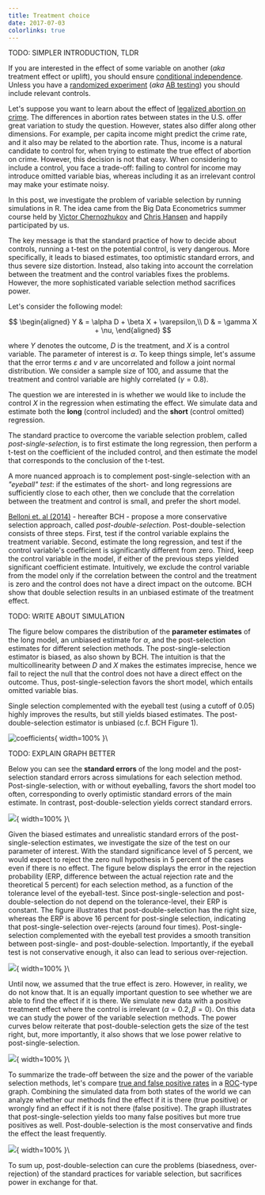 ```yaml
---
title: Treatment choice
date: 2017-07-03
colorlinks: true
---
```

TODO: SIMPLER INTRODUCTION, TLDR

If you are interested in the effect of some variable on another (*aka* treatment effect or uplift), you should ensure [conditional independence](https://en.wikipedia.org/wiki/Conditional_independence). Unless you have a [randomized experiment](https://en.wikipedia.org/wiki/Randomized_experiment) (*aka* [AB testing](https://en.wikipedia.org/wiki/A/B_testing)) you should include relevant controls. 

Let's suppose you want to learn about the effect of [legalized abortion on crime](http://pricetheory.uchicago.edu/levitt/Papers/DonohueLevittTheImpactOfLegalized2001.pdf). The differences in abortion rates between states in the U.S. offer great variation to study the question. However, states also differ along other dimensions. For example, per capita income might predict the crime rate, and it also may be related to the abortion rate. Thus, income is a natural candidate to control for, when trying to estimate the true effect of abortion on crime. However, this decision is not that easy. When considering to include a control, you face a trade-off: failing to control for income may introduce omitted variable bias, whereas including it as an irrelevant control may make your estimate noisy.

In this post, we investigate the problem of variable selection by running simulations in R. The idea came from the Big Data Econometrics summer course held by [Victor Chernozhukov](http://www.mit.edu/~vchern/) and [Chris Hansen](https://www.chicagobooth.edu/faculty/directory/h/christian-b-hansen) and happily participated by us. 

The key message is that the standard practice of how to decide about controls, running a t-test on the potential control, is very dangerous. More specifically, it leads to biased estimates, too optimistic standard errors, and thus severe size distortion. Instead, also taking into account the correlation between the treatment and the control variables fixes the problems. However, the more sophisticated variable selection method sacrifices power.

Let's consider the following model:

$$
\begin{aligned}
Y & = \alpha D + \beta X + \varepsilon,\\
D & = \gamma X + \nu,
\end{aligned}
$$

where $Y$ denotes the outcome, $D$ is the treatment, and $X$ is a control variable. The parameter of interest is $\alpha$. To keep things simple, let's assume that the error terms $\varepsilon$ and $\nu$ are uncorrelated and follow a joint normal distribution. We consider a sample size of 100, and assume that the treatment and control variable are highly correlated ($\gamma = 0.8$). 

The question we are interested in is whether we would like to include the control $X$ in the regression when estimating the effect. We simulate data and estimate both the **long** (control included) and the **short** (control omitted) regression.

The standard practice to overcome the variable selection problem, called *post-single-selection*, is to first estimate the long regression, then perform a t-test on the coefficient of the included control, and then estimate the model that corresponds to the conclusion of the t-test.

A more nuanced approach is to complement post-single-selection with an *"eyeball" test*: if the estimates of the short- and long regressions are sufficiently close to each other, then we conclude that the correlation between the treatment and control is small, and prefer the short model. 

[Belloni et. al (2014)](https://academic.oup.com/restud/article-lookup/doi/10.1093/restud/rdt044) - hereafter BCH -  propose a more conservative selection approach, called *post-double-selection*. Post-double-selection consists of three steps. First, test if the control variable explains the treatment variable. Second, estimate the long regression, and test if the control variable's coefficient is significantly different from zero. Third, keep the control variable in the model, if either of the previous steps yielded significant coefficient estimate. Intuitively, we exclude the control variable from the model only if the correlation between the control and the treatment is zero and the control does not have a direct impact on the outcome. BCH show that double selection results in an unbiased estimate of the treatment effect.

TODO: WRITE ABOUT SIMULATION

The figure below compares the distribution of the **parameter estimates** of the long model, an unbiased estimate for $\alpha$, and the post-selection estimates for different selection methods. The post-single-selection estimator is biased, as also shown by BCH. The intuition is that the multicollinearity between $D$ and $X$ makes the estimates imprecise, hence we fail to reject the null that the control does not have a direct effect on the outcome. Thus, post-single-selection favors the short model, which entails omitted variable bias.

Single selection complemented with the eyeball test (using a cutoff of 0.05) highly improves the results, but still yields biased estimates. The post-double-selection estimator is unbiased (c.f. BCH Figure 1).

![coefficients](figure/coefficients.png){ width=100% }\

TODO: EXPLAIN GRAPH BETTER

Below you can see the **standard errors** of the long model and the post-selection standard errors across simulations for each selection method. Post-single-selection, with or without eyeballing, favors the short model too often, corresponding to overly optimistic standard errors of the main estimate. In contrast, post-double-selection yields correct standard errors.

![](figure/standard-errors.png){ width=100% }\

Given the biased estimates and unrealistic standard errors of the post-single-selection estimates, we investigate the size of the test on our parameter of interest. With the standard significance level of 5 percent, we would expect to reject the zero null hypothesis in 5 percent of the cases even if there is no effect. The figure below displays the error in the rejection probability (ERP, difference between the actual rejection rate and the theoretical 5 percent) for each selection method, as a function of the tolerance level of the eyeball-test. Since post-single-selection and post-double-selection do not depend on the tolerance-level, their ERP is constant. The figure illustrates that post-double-selection has the right size, whereas the ERP is above 16 percent for post-single selection, indicating that post-single-selection over-rejects (around four times). Post-single-selection complemented with the eyeball test provides a smooth transition between post-single- and post-double-selection. Importantly, if the eyeball test is not conservative enough, it also can lead to serious over-rejection.

![](figure/erp.png){ width=100% }\

Until now, we assumed that the true effect is zero. However, in reality, we do not know that. It is an equally important question to see whether we are able to find the effect if it is there. We simulate new data with a positive treatment effect where the control is irrelevant ($\alpha = 0.2, \beta = 0$). On this data we can study the power of the variable selection methods. The power curves below reiterate that post-double-selection gets the size of the test right, but, more importantly, it also shows that we lose power relative to post-single-selection.

![](figure/power.png){ width=100% }\

To summarize the trade-off between the size and the power of the variable selection methods, let's compare [true and false positive rates](https://en.wikipedia.org/wiki/False_positives_and_false_negatives) in a [ROC](https://en.wikipedia.org/wiki/Receiver_operating_characteristic)-type graph. Combining the simulated data from both states of the world we can analyze whether our methods find the effect if it is there (true positive) or wrongly find an effect if it is not there (false positive). The graph illustrates that post-single-selection yields too many false positives but more true positives as well. Post-double-selection is the most conservative and finds the effect the least frequently.

![](figure/roc.png){ width=100% }\

To sum up, post-double-selection can cure the problems (biasedness, over-rejection) of the standard practices for variable selection, but sacrifices power in exchange for that.
